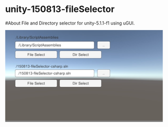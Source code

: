 # unity-150813-fileSelector

#About 
File and Directory selector for unity-5.1.1-f1 using uGUI.

![example](exampleImage.jpg)
